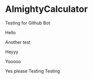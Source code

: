 # AlmightyCalculator
Testing for Github Bot

Hello 

Another test

Heyyy

Yooooo

Yes please
Testing Testing
